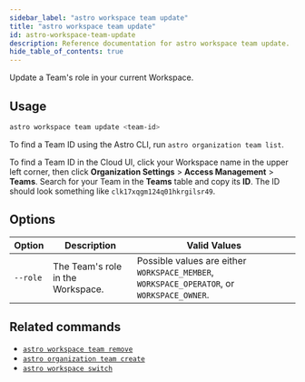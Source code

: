 ```yaml
---
sidebar_label: "astro workspace team update"
title: "astro workspace team update"
id: astro-workspace-team-update
description: Reference documentation for astro workspace team update.
hide_table_of_contents: true
---
```


Update a Team's role in your current Workspace.

## Usage

```sh
astro workspace team update <team-id> 
```

To find a Team ID using the Astro CLI, run `astro organization team list`.

To find a Team ID in the Cloud UI, click your Workspace name in the upper left corner, then click **Organization Settings** > **Access Management** > **Teams**. Search for your Team in the **Teams** table and copy its **ID**. The ID should look something like `clk17xqgm124q01hkrgilsr49`.

## Options

| Option    | Description                                          | Valid Values                                                                               |
| --------- | ---------------------------------------------------- | ------------------------------------------------------------------------------------------ |
| `--role`  | The Team's role in the Workspace.                    | Possible values are either `WORKSPACE_MEMBER`, `WORKSPACE_OPERATOR`, or `WORKSPACE_OWNER`. |

## Related commands

- [`astro workspace team remove`](cli/astro-workspace-team-remove.md)
- [`astro organization team create`](cli/astro-organization-team-create.md)
- [`astro workspace switch`](cli/astro-workspace-switch.md)
